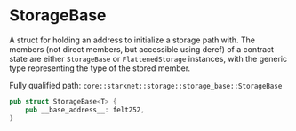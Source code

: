 # StorageBase

A struct for holding an address to initialize a storage path with. The members (not direct members, but accessible using deref) of a contract state are either `StorageBase` or `FlattenedStorage` instances, with the generic type representing the type of the stored member.

Fully qualified path: `core::starknet::storage::storage_base::StorageBase`

```rust
pub struct StorageBase<T> {
    pub __base_address__: felt252,
}
```

